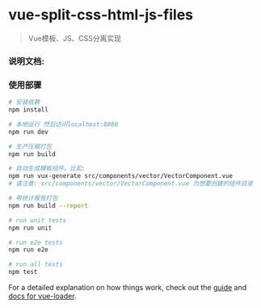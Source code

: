 # vue-split-css-html-js-files

> Vue模板、JS、CSS分离实现

### 说明文档:


### 使用部骤

``` bash
# 安装依赖
npm install

# 本地运行 然后访问localhost:8080
npm run dev

# 生产压缩打包
npm run build

# 自动生成模板组件，比如:
npm run vux-generate src/components/vector/VectorComponent.vue
# 请注意: src/components/vector/VectorComponent.vue 为想要创建的组件目录

# 带统计报告打包
npm run build --report

# run unit tests
npm run unit

# run e2e tests
npm run e2e

# run all tests
npm test
```

For a detailed explanation on how things work, check out the [guide](http://vuejs-templates.github.io/webpack/) and [docs for vue-loader](http://vuejs.github.io/vue-loader).
